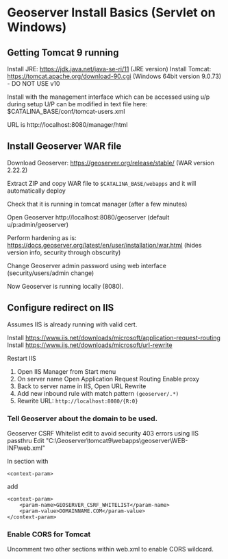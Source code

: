 # Geoserver Install Basics (Servlet on Windows)

## Getting Tomcat 9 running

Install JRE: https://jdk.java.net/java-se-ri/11 (JRE version)
Install Tomcat: https://tomcat.apache.org/download-90.cgi (Windows 64bit version 9.0.73) - DO NOT USE v10

Install with the management interface which can be accessed using u/p during setup
U/P can be modified in text file here:
$CATALINA_BASE/conf/tomcat-users.xml

URL is http://localhost:8080/manager/html

## Install Geoserver WAR file

Download Geoserver: https://geoserver.org/release/stable/ (WAR version 2.22.2)

Extract ZIP and copy WAR file to `$CATALINA_BASE/webapps` and it will automatically deploy

Check that it is running in tomcat manager (after a few minutes)

Open Geoserver http://localhost:8080/geoserver (default u/p:admin/geoserver)

Perform hardening as is: https://docs.geoserver.org/latest/en/user/installation/war.html
(hides version info, security through obscurity)

Change Geoserver admin password using web interface (security/users/admin change)

Now Geoserver is running locally (8080). 

## Configure redirect on IIS

Assumes IIS is already running with valid cert. 

Install https://www.iis.net/downloads/microsoft/application-request-routing
Install https://www.iis.net/downloads/microsoft/url-rewrite

Restart IIS
1. Open IIS Manager from Start menu
2. On server name Open Application Request Routing Enable proxy
3. Back to server name in IIS, Open URL Rewrite
4. Add new inbound rule with match pattern `(geoserver/.*)`
5. Rewrite URL: `http://localhost:8080/{R:0}`

### Tell Geoserver about the domain to be used. 

Geoserver CSRF Whitelist edit to avoid security 403 errors using IIS passthru
Edit "C:\Geoserver\tomcat9\webapps\geoserver\WEB-INF\web.xml"

In section with   

`<context-param>`

add
```
<context-param>
	<param-name>GEOSERVER_CSRF_WHITELIST</param-name>
	<param-value>DOMAINNAME.COM</param-value>
</context-param>
```
### Enable CORS for Tomcat

Uncomment two other sections within web.xml to enable CORS wildcard.
